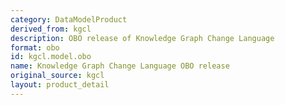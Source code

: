 ```yaml
---
category: DataModelProduct
derived_from: kgcl
description: OBO release of Knowledge Graph Change Language
format: obo
id: kgcl.model.obo
name: Knowledge Graph Change Language OBO release
original_source: kgcl
layout: product_detail
---
```

